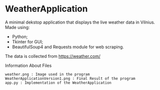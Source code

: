 # WeatherApplication

A minimal dekstop application that displays the live weather data in Vilnius. 
Made using: 
- Python;
- Tkinter for GUI;
- BeautifulSoup4 and Requests module for web scraping. 

The data is collected from https://weather.com/

Information About Files

    weather.png : Image used in the program
    WeatherApplicationVersion1.png : Final Result of the program
    app.py : Implementation of the WeatherApplication
